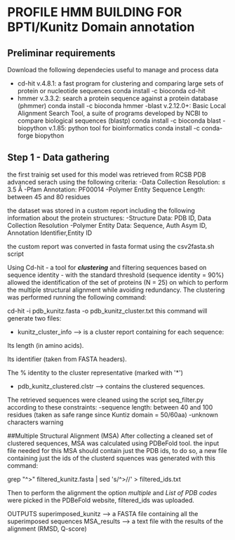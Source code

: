 # PROFILE HMM BUILDING FOR BPTI/Kunitz Domain annotation
## Preliminar requirements
Download the following dependecies useful to manage and process data
- cd-hit v.4.8.1: a fast program for clustering and comparing large sets of protein or nucleotide sequences
  conda install -c bioconda cd-hit
- hmmer v.3.3.2: search a protein sequence against a protein database (phmmer)
  conda install -c bioconda hmmer
-blast v.2.12.0+: Basic Local Alignment Search Tool, a suite of programs developed by NCBI to compare biological sequences (blastp)
  conda install -c bioconda blast
-biopython v.1.85: python tool for bioinformatics 
  conda install -c conda-forge biopython

## Step 1 - Data gathering
the first trainig set used for this model was retrieved from RCSB PDB advanced serach using the following criteria:
  -Data Collection Resolution: ≤ 3.5 Å
  -Pfam Annotation: PF00014
  -Polymer Entity Sequence Length: between 45 and 80 residues

the dataset was stored in a custom report including the following information about the protein structures:
  -Structure Data: PDB ID, Data Collection Resolution
  -Polymer Entity Data: Sequence, Auth Asym ID, Annotation Identifier,Entity ID
  
the custom report was converted in fasta format using the csv2fasta.sh script

Using Cd-hit - a tool for ***clustering*** and filtering sequences based on sequence identity - with the standard threshold (sequence identity = 90%) allowed the identification of the set of proteins (N = 25) on which to perform the multiple structural alignment while avoiding redundancy. The clustering was performed running the following command:

cd-hit -i pdb_kunitz.fasta -o pdb_kunitz_cluster.txt
this command will generate two files: 
- kunitz_cluster_info -->  is a cluster report containing for each sequence:

Its length (in amino acids).

Its identifier (taken from FASTA headers).

The % identity to the cluster representative (marked with '*')
- pdb_kunitz_clustered.clstr --> contains the clustered sequences. 

The retrieved sequences were cleaned using the script seq_filter.py according to these constraints:
-sequence length: between 40 and 100 residues (taken as safe range since Kuntiz domain = 50/60aa)
-unknown characters warning


##Multiple Structural Alignment (MSA)
After collecting a cleaned set of clustered sequences, MSA was calculated using PDBeFold tool.
the input file needed for this MSA should contain just the PDB ids, to do so, a new file containing just the ids of the clusterd squences was generated with this command:

grep "^>" filtered_kunitz.fasta | sed 's/^>//' > filtered_ids.txt

Then to perform the alignment the option *multiple* and *List of PDB codes* were picked in the PDBeFold website, filtered_ids was uploaded.

OUTPUTS
 superimposed_kunitz --> a FASTA file containing all the superimposed sequences
 MSA_results --> a text file with the results of the alignment (RMSD, Q-score)


 
